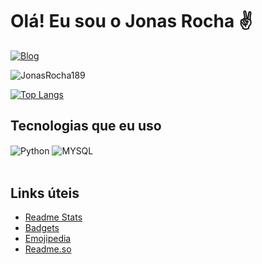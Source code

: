 

# Olá! Eu sou o Jonas Rocha ✌️

[![Blog](https://img.shields.io/badge/LinkedIn-0077B5?style=for-the-badge&logo=linkedin&logoColor=white)](https://www.linkedin.com/in/jonasrocha/)


![JonasRocha189](https://github-readme-stats.vercel.app/api?username=jonasrocha189&show_icons=true&theme=dracula)

[![Top Langs](https://github-readme-stats.vercel.app/api/top-langs/?username=jonasrocha189&layout=compact)](https://github.com/JonasRocha189)

## Tecnologias que eu uso

<div style="display: inline_block">
    <img src="https://img.shields.io/badge/Python-3776AB?style=for-the-badge&logo=python&logoColor=white" align="center" alt="Python">
    <img src="https://img.shields.io/badge/MySQL-00000F?style=for-the-badge&logo=mysql&logoColor=white" align="center" alt="MYSQL">    
</div>

<br>

## Links úteis
- [Readme Stats](https://github.com/anuraghazra/github-readme-stats)
- [Badgets](https://dev.to/envoy_/150-badges-for-github-pnk)
- [Emojipedia](https://emojipedia.org/)
- [Readme.so](https://readme.so/pt)
